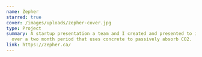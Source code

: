 ```yaml
---
name: Zepher
starred: true
cover: /images/uploads/zepher-cover.jpg
type: Project
summary: A startup presentation a team and I created and presented to investors
  over a two month period that uses concrete to passively absorb CO2.
link: https://zepher.ca/
---
```

